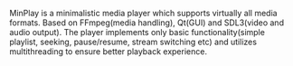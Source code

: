 MinPlay is a minimalistic media player which supports virtually all media formats. Based on FFmpeg(media handling), Qt(GUI) and SDL3(video and audio output).
The player implements only basic functionality(simple playlist, seeking, pause/resume, stream switching etc) and utilizes multithreading to ensure better playback experience.
